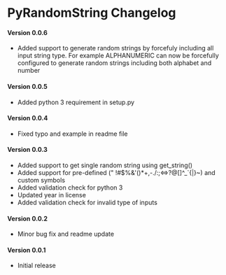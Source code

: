 # PyRandomString Changelog

#### Version 0.0.6
* Added support to generate random strings by forcefuly including all input string type. 
  For example ALPHANUMERIC can now be forcefully configured to generate random strings including both alphabet and number

#### Version 0.0.5
* Added python 3 requirement in setup.py

#### Version 0.0.4
* Fixed typo and example in readme file

#### Version 0.0.3
* Added support to get single random string using get_string()
* Added support for pre-defined (" !#$%&'()*+,-./:;<=>?@[\]^_`{|}~) and custom symbols
* Added validation check for python 3
* Updated year in license
* Added validation check for invalid type of inputs

#### Version 0.0.2
* Minor bug fix and readme update

#### Version 0.0.1
* Initial release
